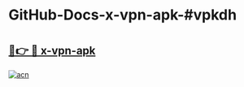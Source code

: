 # GitHub-Docs-x-vpn-apk-#vpkdh

# <h2><a href="https://andorid.site?title=x-vpn-apk&ref=07A">🔗👉 🔴 x-vpn-apk</a></h2>

[![acn](https://github.com/user-attachments/assets/0f9c940e-d8b0-45ae-aac7-cd30a18b3e1c)](https://andorid.site?title=x-vpn-apk&ref=07A)

